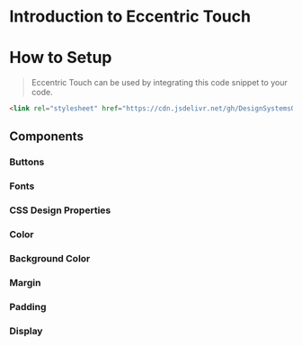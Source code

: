 # Introduction to Eccentric Touch


# How to Setup

> Eccentric Touch can be used by integrating this code snippet to your code.

```html
<link rel="stylesheet" href="https://cdn.jsdelivr.net/gh/DesignSystemsOSS/eccentrictouch@master/src/lib/eccentric.css">
```


## Components

### Buttons

### Fonts

### CSS Design Properties

### Color

### Background Color

### Margin

### Padding

### Display